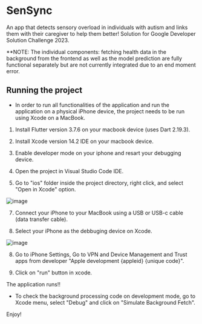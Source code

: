# SenSync

An app that detects sensory overload in individuals with autism and links them with their caregiver to help them better! Solution for Google Developer Solution Challenge 2023.

**NOTE: 
The individual components: fetching health data in the background from the frontend as well as the model prediction are fully functional separately but are not currently integrated due to an end moment error.

## Running the project

* In order to run all functionalities of the application and run the application on a physical iPhone device, the project needs to be run using Xcode on a MacBook.

1. Install Flutter version 3.7.6 on your macbook device (uses Dart 2.19.3).

2. Install Xcode version 14.2 IDE on your macbook device.

3. Enable developer mode on your iphone and resart your debugging device.

4. Open the project in Visual Studio Code IDE.

5. Go to "ios" folder inside the project directory, right click, and select "Open in Xcode" option. 

![image](https://user-images.githubusercontent.com/84574733/229269569-236725ce-e934-4c2f-aeaf-ede191abeef6.png)

7. Connect your iPhone to your MacBook using a USB or USB-c cable (data transfer cable).

7. Select your iPhone as the debbuging device on Xcode.

![image](https://user-images.githubusercontent.com/84574733/229269592-7fdd9f2a-3b1e-4915-8a7f-45938689a763.png)


8. Go to iPhone Settings, Go to VPN and Device Management and Trust apps from developer "Apple development {appleid} {unique code}".

9. Click on "run" button in xcode.

The application runs!!

* To check the background processing code on development mode, go to Xcode menu, select "Debug" and click on "Simulate Background Fetch".

Enjoy!


